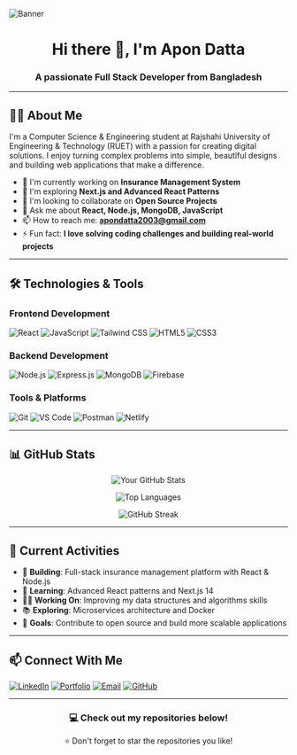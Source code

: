 <!-- Banner Image -->
![Banner](https://i.ibb.co.com/Tx9bGgHv/Banner-Github.jpg)

<h1 align="center">Hi there 👋, I'm Apon Datta</h1>
<h3 align="center">A passionate Full Stack Developer from Bangladesh</h3>

---

## 👨‍💻 About Me

I'm a Computer Science & Engineering student at Rajshahi University of Engineering & Technology (RUET) with a passion for creating digital solutions. I enjoy turning complex problems into simple, beautiful designs and building web applications that make a difference.

- 🔭 I'm currently working on **Insurance Management System**
- 🌱 I'm exploring **Next.js and Advanced React Patterns**
- 👯 I'm looking to collaborate on **Open Source Projects**
- 💬 Ask me about **React, Node.js, MongoDB, JavaScript**
- 📫 How to reach me: **apondatta2003@gmail.com**
- ⚡ Fun fact: **I love solving coding challenges and building real-world projects**

---

## 🛠️ Technologies & Tools

### Frontend Development
![React](https://img.shields.io/badge/React-20232A?style=for-the-badge&logo=react&logoColor=61DAFB)
![JavaScript](https://img.shields.io/badge/JavaScript-F7DF1E?style=for-the-badge&logo=javascript&logoColor=black)
![Tailwind CSS](https://img.shields.io/badge/Tailwind_CSS-38B2AC?style=for-the-badge&logo=tailwind-css&logoColor=white)
![HTML5](https://img.shields.io/badge/HTML5-E34F26?style=for-the-badge&logo=html5&logoColor=white)
![CSS3](https://img.shields.io/badge/CSS3-1572B6?style=for-the-badge&logo=css3&logoColor=white)

### Backend Development
![Node.js](https://img.shields.io/badge/Node.js-339933?style=for-the-badge&logo=nodedotjs&logoColor=white)
![Express.js](https://img.shields.io/badge/Express.js-000000?style=for-the-badge&logo=express&logoColor=white)
![MongoDB](https://img.shields.io/badge/MongoDB-47A248?style=for-the-badge&logo=mongodb&logoColor=white)
![Firebase](https://img.shields.io/badge/Firebase-FFCA28?style=for-the-badge&logo=firebase&logoColor=black)

### Tools & Platforms
![Git](https://img.shields.io/badge/Git-F05032?style=for-the-badge&logo=git&logoColor=white)
![VS Code](https://img.shields.io/badge/VS_Code-007ACC?style=for-the-badge&logo=visual-studio-code&logoColor=white)
![Postman](https://img.shields.io/badge/Postman-FF6C37?style=for-the-badge&logo=postman&logoColor=white)
![Netlify](https://img.shields.io/badge/Netlify-00C7B7?style=for-the-badge&logo=netlify&logoColor=white)

---

## 📊 GitHub Stats

<div align="center">
  
  ![Your GitHub Stats](https://github-readme-stats.vercel.app/api?username=apondatta11&show_icons=true&theme=radical)
  
  ![Top Languages](https://github-readme-stats.vercel.app/api/top-langs/?username=apondatta11&layout=compact&theme=radical)
  
  ![GitHub Streak](https://github-readme-streak-stats.herokuapp.com/?user=apondatta11&theme=radical)
  
</div>

---

## 🚀 Current Activities

- 🔭 **Building**: Full-stack insurance management platform with React & Node.js
- 🌱 **Learning**: Advanced React patterns and Next.js 14
- 👨‍💻 **Working On**: Improving my data structures and algorithms skills
- 📚 **Exploring**: Microservices architecture and Docker
- 🎯 **Goals**: Contribute to open source and build more scalable applications

---

## 📫 Connect With Me

[![LinkedIn](https://img.shields.io/badge/LinkedIn-0077B5?style=for-the-badge&logo=linkedin&logoColor=white)](https://www.linkedin.com/in/apon-datta/)
[![Portfolio](https://img.shields.io/badge/Portfolio-000000?style=for-the-badge&logo=About.me&logoColor=white)](https://apon-datta.web.app/)
[![Email](https://img.shields.io/badge/Email-D14836?style=for-the-badge&logo=gmail&logoColor=white)](mailto:apondatta2003@gmail.com)
[![GitHub](https://img.shields.io/badge/GitHub-100000?style=for-the-badge&logo=github&logoColor=white)](https://github.com/apondatta11)

---


<div align="center">
  
  ### 💻 Check out my repositories below!
  
  ⭐ Don't forget to star the repositories you like!
  
  
</div>
